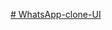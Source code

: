 <a href="https://anuragmadhesia.github.io/WhatsApp-clone-UI/" target="__blank"># WhatsApp-clone-UI</a>
